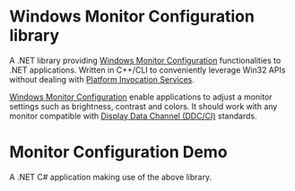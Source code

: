# Windows Monitor Configuration library
A .NET library providing [Windows Monitor Configuration](1) functionalities to .NET applications.
Written in C++/CLI to conveniently leverage Win32 APIs without dealing with [Platform Invocation Services](2).

[Windows Monitor Configuration](1) enable applications to adjust a monitor settings such as brightness, contrast and colors.
It should work with any monitor compatible with [Display Data Channel (DDC/CI)](3) standards.

# Monitor Configuration Demo
A .NET C# application making use of the above library.

[1]: https://msdn.microsoft.com/en-us/library/vs/alm/dd692962(v=vs.85).aspx
[2]: https://en.wikipedia.org/wiki/Platform_Invocation_Services
[3]: https://en.wikipedia.org/wiki/Display_Data_Channel

